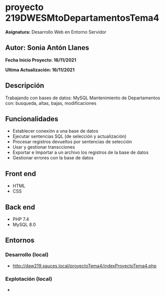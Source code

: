 # proyecto 219DWESMtoDepartamentosTema4

**Asignatura:** Desarrollo Web en Entorno Servidor

## Autor: Sonia Antón Llanes

**Fecha Inicio Proyecto: 16/11/2021**

**Ultima Actualización: 16/11/2021**

## Descripción 
Trabajando con bases de datos: MySQL
Mantenimiento de Departamentos con: busqueda, altas, bajas, modificaciones

## Funcionalidades
- Establecer conexión a una base de datos
- Ejecutar sentencias SQL (de selección y actualización)
- Procesar registros devueltos por sentencias de selección
- Usar y gestionar transcciones
- Exportar e Importar a un archivo los registros de la base de datos
- Gestionar errores con la base de datos

## Front end
- HTML
- CSS

## Back end
- PHP 7.4
- MySQL 8.0

## Entornos
### Desarrollo (local)
-  http://daw219.sauces.local/proyectoTema4/indexProyectoTema4.php
### Explotación (local)
-  
